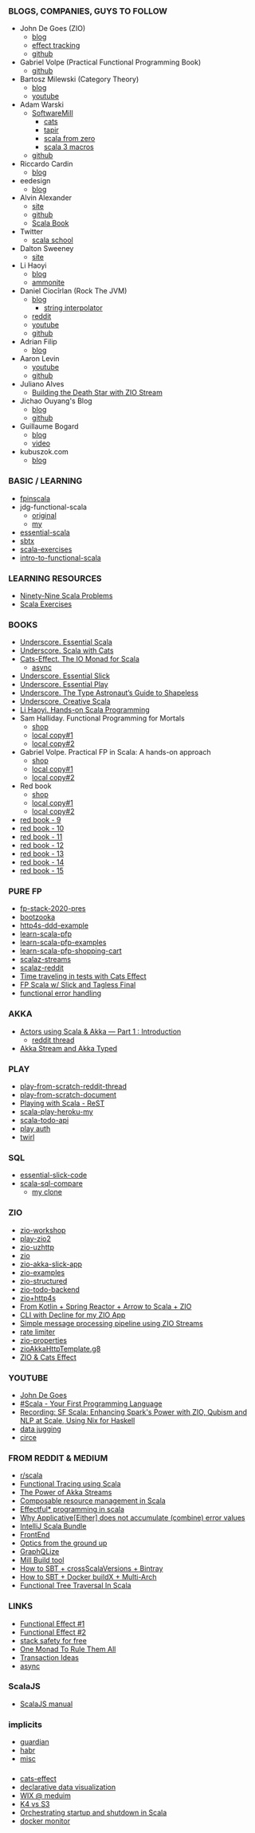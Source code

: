 ### BLOGS, COMPANIES, GUYS TO FOLLOW
- John De Goes (ZIO)
  - [blog](http://degoes.net)
   - [effect tracking](https://degoes.net/articles/no-effect-tracking)
  - [github](https://github.com/jdegoes)
- Gabriel Volpe (Practical Functional Programming Book)
  - [github](https://github.com/gvolpe)
- Bartosz Milewski (Category Theory)
  - [blog](https://bartoszmilewski.com/2014/10/28/category-theory-for-programmers-the-preface/)
  - [youtube](https://www.youtube.com/user/DrBartosz/playlists)
- Adam Warski
  - [SoftwareMill](http://www.softwaremill.com)
    - [cats](https://blog.softwaremill.com/9-tips-about-using-cats-in-scala-you-might-want-to-know-e1bafd365f88)
    - [tapir](https://blog.softwaremill.com/three-easy-endpoints-a6cbd52b0a6e)
    - [scala from zero](https://softwaremill.com/scala/)
    - [scala 3 macros](https://blog.softwaremill.com/starting-with-scala-3-macros-a-short-tutorial-88e9d2b2584c)
  - [github](https://github.com/adamw)
- Riccardo Cardin
  - [blog](http://rcardin.github.io)
- eedesign 
  - [blog](http://eed3si9n.com)
- Alvin Alexander
  - [site](https://alvinalexander.com/scala)
  - [github](https://github.com/alvinj)
  - [Scala Book](https://alvinalexander.com/scala/scala-book-free/)
- Twitter
  - [scala school](https://twitter.github.io/scala_school/)
- Dalton Sweeney
  - [site](https://daltyboy11.github.io)
- Li Haoyi
  - [blog](http://www.lihaoyi.com)
  - [ammonite](https://www.lihaoyi.com/post/WorkingwithDatabasesusingScalaandQuill.html#ammonite)
- Daniel Ciocîrlan (Rock The JVM)
  - [blog](https://rockthejvm.com/blog/)
    - [string interpolator](https://rockthejvm.com/blog/208610/custom-interpolator)
  - [reddit](https://www.reddit.com/user/danielciocirlan/)
  - [youtube](https://www.youtube.com/playlist?list=PLmtsMNDRU0BxryRX4wiwrTZ661xcp6VPM)
  - [github](https://github.com/rockthejvm)
- Adrian Filip
  - [blog](https://adrianfilip.com)
- Aaron Levin
  - [youtube](https://www.youtube.com/watch?v=Nm4OIhjjA2o)
  - [github](https://gist.github.com/aaronlevin/d3911ba50d8f5253c85d2c726c63947b)
- Juliano Alves
  - [Building the Death Star with ZIO Stream](https://juliano-alves.com/2020/05/04/deathstar-zio-stream/)
- Jichao Ouyang's Blog
  - [blog](https://blog.oyanglul.us)
  - [github](https://github.com/jcouyang)
- Guillaume Bogard
  - [blog](https://guillaumebogard.dev/posts/)
  - [video](https://www.youtube.com/watch?v=6WXgEGbf0iQ&t=387s)
- kubuszok.com
  - [blog](https://kubuszok.com/2018/different-ways-to-understand-a-monad/#monad)
  
### BASIC / LEARNING
- [fpinscala](https://github.com/alexr007/fpinscala.git)
- jdg-functional-scala
  - [original](https://github.com/jdegoes/functional-scala.git)
  - [my](https://github.com/alexr007/functional-scala.git)
- [essential-scala](https://github.com/alexr007/essential-scala.git)
- [sbtx](https://github.com/alexr007/sbtx.git)
- [scala-exercises](https://github.com/alexr007/scala-exercises.git)
- [intro-to-functional-scala](https://github.com/alexr007/intro-to-functional-scala.git)

### LEARNING RESOURCES
- [Ninety-Nine Scala Problems](http://aperiodic.net/phil/scala/s-99/)
- [Scala Exercises](https://www.scala-exercises.org)

### BOOKS
- [Underscore. Essential Scala](https://books.underscore.io/essential-scala/essential-scala.html)
- [Underscore. Scala with Cats](https://www.scalawithcats.com/dist/scala-with-cats.html)
- [Cats-Effect. The IO Monad for Scala](https://typelevel.org/cats-effect/tutorial/tutorial.html)
  - [async](https://typelevel.org/cats-effect/datatypes/io.html#concurrent-start--cancel)
- [Underscore. Essential Slick](https://books.underscore.io/essential-slick/essential-slick-3.html)
- [Underscore. Essential Play](https://books.underscore.io/essential-play/essential-play.html)
- [Underscore. The Type Astronaut’s Guide to Shapeless](https://books.underscore.io/shapeless-guide/shapeless-guide.html)
- [Underscore. Creative Scala](https://www.creativescala.org/creative-scala.html)
- [Li Haoyi. Hands-on Scala Programming](https://www.handsonscala.com/chapter-1-hands-on-scala.html)
- Sam Halliday. Functional Programming for Mortals
  - [shop](https://leanpub.com/fpmortals)
  - [local copy#1](../../../../../Dropbox/_books/_NEW_BOUGHT_2020/fpmortals.pdf)
  - [local copy#2](../../../../Dropbox/_books/_NEW_BOUGHT_2020/fpmortals.pdf)
- Gabriel Volpe. Practical FP in Scala: A hands-on approach
  - [shop](https://leanpub.com/pfp-scala)
  - [local copy#1](../../../../../Dropbox/_books/_NEW_BOUGHT_2020/pfp-scala.pdf)
  - [local copy#2](../../../../Dropbox/_books/_NEW_BOUGHT_2020/pfp-scala.pdf)
- Red book
  - [shop](https://livebook.manning.com/book/functional-programming-in-scala)
  - [local copy#1](../../../../../Dropbox/_books/_NEW_BOUGHT_2020/Functional_Programming_in_Scala.pdf)
  - [local copy#2](../../../../Dropbox/_books/_NEW_BOUGHT_2020/Functional_Programming_in_Scala.pdf)
- [red book - 9](https://livebook.manning.com/book/functional-programming-in-scala/chapter-9/)
- [red book - 10](https://livebook.manning.com/book/functional-programming-in-scala/chapter-10/)
- [red book - 11](https://livebook.manning.com/book/functional-programming-in-scala/chapter-11/)
- [red book - 12](https://livebook.manning.com/book/functional-programming-in-scala/chapter-12/)
- [red book - 13](https://livebook.manning.com/book/functional-programming-in-scala/chapter-13/)
- [red book - 14](https://livebook.manning.com/book/functional-programming-in-scala/chapter-14/)
- [red book - 15](https://livebook.manning.com/book/functional-programming-in-scala/chapter-15/)

### PURE FP
- [fp-stack-2020-pres](https://github.com/adamw/fp-stack-2020-pres.git)
- [bootzooka](https://github.com/alexr007/bootzooka.git)
- [http4s-ddd-example](https://github.com/alexr007/http4s-ddd-example.git)
- [learn-scala-pfp](https://github.com/alexr007/learn-scala-pfp.git)
- [learn-scala-pfp-examples](https://github.com/alexr007/pfps-examples.git)
- [learn-scala-pfp-shopping-cart](https://github.com/alexr007/pfps-shopping-cart.git)
- [scalaz-streams](https://gist.github.com/djspiewak/d93a9c4983f63721c41c)
- [scalaz-reddit](https://www.reddit.com/r/scala/comments/ftgqtp/where_can_i_practically_use_fs2/)
- [Time traveling in tests with Cats Effect](https://blog.softwaremill.com/time-traveling-in-tests-with-cats-effect-b22084f6a89)
- [FP Scala w/ Slick and Tagless Final](https://medium.com/panaseer-labs-engineering-data-science/architecting-a-flexible-and-purely-functional-scala-back-end-using-slick-and-tagless-final-97b9754f5817)
- [functional error handling](https://guillaumebogard.dev/posts/functional-error-handling/)

### AKKA
- [Actors using Scala & Akka — Part 1 : Introduction](https://medium.com/@bilalfazlani/actors-using-scala-akka-part-1-introduction-c373f5d45084?source=linkShare-ca25bf2b588d-1589006067&_branch_match_id=788098039642386209)
  - [reddit thread](https://www.reddit.com/r/scala/comments/ggamlh/i_wrote_another_blog_for_beginners_in_the_actor/)
- [Akka Stream and Akka Typed](https://kaplan.dev/articles/akka-stream-coexistence-with-akka-typed/)

### PLAY
- [play-from-scratch-reddit-thread](https://www.reddit.com/r/scala/comments/fx6u4t/play_framework_create_application_from_scratch/)
- [play-from-scratch-document](https://dvirf1.github.io/play-tutorial/)
- [Playing with Scala - ReST](https://medium.com/@pvinchon/playing-with-scala-rest-2dcd85f241cc)
- [scala-play-heroku-my](https://github.com/alexr007/scala-play-heroku.git)
- [scala-todo-api](https://github.com/alexr007/scala-todo-api.git)
- [play auth](https://pedrorijo.com/blog/scala-play-auth/)
- [twirl](https://plippe.github.io/blog/2020/05/01/playing-with-scala-rest-ui.html)

### SQL
- [essential-slick-code](https://github.com/alexr007/essential-slick-code.git)
- [scala-sql-compare](https://github.com/softwaremill/scala-sql-compare.git)
   - [my clone](https://github.com/alexr007/scala-sql-compare.git)

### ZIO
- [zio-workshop](https://github.com/alexr007/zio-workshop.git)
- [play-zio2](https://github.com/alexr007/play-zio.git)
- [zio-uzhttp](https://github.com/alexr007/uzhttp.git)
- [zio](https://github.com/zio/zio.git)
- [zio-akka-slick-app](https://github.com/alexr007/zio-akka-slick-app.git)
- [zio-examples](https://github.com/alexr007/zio-examples.git)
- [zio-structured](https://github.com/alexr007/zio-structured.git)
- [zio-todo-backend](https://github.com/mschuwalow/zio-todo-backend.git)
- [zio+http4s](https://juliano-alves.com/2020/04/20/zio-http4s-a-simple-api-client/)
- [From Kotlin + Spring Reactor + Arrow to Scala + ZIO](https://adrianfilip.com/2020/04/07/moving-from-kotlin-spring-reactor-arrow-to-scala-zio/)
- [CLI with Decline for my ZIO App](https://medium.com/@pascal.mengelt/building-a-cool-cli-with-decline-for-my-zio-app-80e095b2899a)
- [Simple message processing pipeline using ZIO Streams](https://medium.com/@brianxiang/write-a-simple-message-processing-pipeline-using-zio-streams-cb72a3289913)
- [rate limiter](https://medium.com/wix-engineering/building-a-super-easy-rate-limiter-with-zio-88f1ccb49776)
- [zio-properties](https://adrianfilip.com/2020/05/03/zio-properties-a-zio-alternative-to-spring-properties/)
- [zioAkkaHttpTemplate.g8](https://github.com/KaizenLab-ScalaFP/zioAkkaHttpTemplate.g8)
- [ZIO & Cats Effect](https://habr.com/ru/company/oleg-bunin/blog/472386/)

### YOUTUBE
- [John De Goes](https://www.youtube.com/results?search_query=john+de+goes)
- [#Scala - Your First Programming Language](https://www.youtube.com/playlist?list=PLJGDHERh23x-YBJ8LmYU_IGBFflvsKfLu)
- [Recording: SF Scala: Enhancing Spark's Power with ZIO, Qubism and NLP at Scale, Using Nix for Haskell](https://www.youtube.com/watch?v=Ov7WZroBkv0)
- [data jugging](https://www.youtube.com/watch?v=_BxVIXVoNPE&feature=youtu.be)
- [circe](https://www.youtube.com/watch?v=0yMoYU-rodw&feature=youtu.be)

### FROM REDDIT & MEDIUM
- [r/scala](https://www.reddit.com/r/scala/)
- [Functional Tracing using Scala](https://medium.com/@ayushm4489/functional-tracing-using-scala-dc98b1f2ec5)
- [The Power of Akka Streams](https://aleksandarskrbic.github.io/power-of-akka-streams/)
- [Composable resource management in Scala](https://medium.com/@bszwej/composable-resource-management-in-scala-ce902bda48b2)
- [Effectful* programming in scala](https://www.youtube.com/watch?v=kTsAMzar5Qc&t=89s)
- [Why Applicative[Either] does not accumulate (combine) error values](https://www.reddit.com/r/scala/comments/g7pwo4/why_applicativeeither_does_not_accumulate_combine/)
- [IntelliJ Scala Bundle](https://github.com/JetBrains/intellij-scala-bundle/releases/tag/v2020-04-23)
- [FrontEnd](https://www.reddit.com/r/scala/comments/g5brvk/what_else_can_you_use_to_create_frontends_other/)
- [Optics from the ground up](https://nrinaudo.github.io/optics/)
- [GraphQLize](https://www.graphqlize.org/blog/graphqlize-update-2/)
- [Mill Build tool](https://vimeo.com/409165552)
- [How to SBT + crossScalaVersions + Bintray](https://www.acervera.com/blog/2020/04/sbt-crossversion-release-bintray/)
- [How to SBT + Docker buildX + Multi-Arch](https://www.acervera.com/blog/2020/04/sbt-docker-buildx-multi-arch/index.html)
- [Functional Tree Traversal In Scala](https://medium.com/@muse.mekuria_89677/functional-algorithms-in-scala-3fbb32fd96af)

### LINKS
- [Functional Effect #1](https://www.slideshare.net/pjschwarz/functional-effects-part-1)
- [Functional Effect #2](https://www.slideshare.net/pjschwarz/functional-effects-part-2)
- [stack safety for free](http://functorial.com/stack-safety-for-free/index.pdf)
- [One Monad To Rule Them All](https://www.slideshare.net/jdegoes/one-monad-to-rule-them-all)
- [Transaction Ideas](https://habr.com/ru/post/490612/)
- [async](https://progi.pro/scala-cats-effects-io-async-shift-kak-eto-rabotaet-8408597)

### ScalaJS
- [ScalaJS manual](http://www.lihaoyi.com/hands-on-scala-js/)

### implicits
- [guardian](https://www.theguardian.com/info/developer-blog/2016/dec/22/parental-advisory-implicit-content)
- [habr](https://habr.com/ru/post/354028/)
- [misc](https://github.com/andr83/scalaconfig.git)

###
- [cats-effect](https://typelevel.org/cats-effect/)
- [declarative data visualization](http://haifengl.github.io/vegalite.html)
- [WIX @ meduim](https://medium.com/wix-engineering/6-event-driven-architecture-patterns-part-1-93758b253f47)
- [K4 vs S3](https://www.youtube.com/watch?v=sIL4mduqHe0&feature=youtu.be&list=PLEx5khR4g7PI57l4MJvLlhOJIKHLKghos)
- [Orchestrating startup and shutdown in Scala](https://medium.com/bestmile/orchestrating-startup-and-shutdown-in-scala-f7ad2644835a)
- [docker monitor](https://github.com/vasilmkd/docker-stats-monitor)
